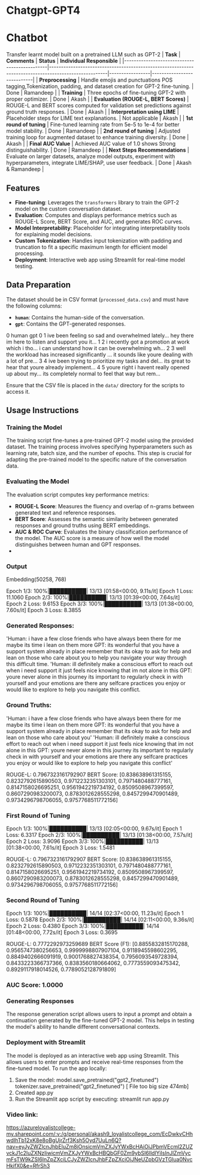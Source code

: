 # Chatgpt-GPT4
# Chatbot
Transfer learnt model built on a pretrained LLM such as GPT-2
| **Task**                                     | **Comments**                                                                                          | **Status**      | **Individual Responsible** |
|----------------------------------------------|------------------------------------------------------------------------------------------------------|-----------------|----------------------------|
| **Preprocessing**                            | Handle emojis and punctuations POS tagging,Tokenization, padding, and dataset creation for GPT-2 fine-tuning.                                    | Done            | Ramandeep             |
| **Training**                                 | Three epochs of fine-tuning GPT-2 with proper optimizer.  | Done            | Akash             |
| **Evaluation (ROUGE-L, BERT Scores)**        | ROUGE-L and BERT scores computed for validation set predictions against ground truth responses.       | Done            | Akash            |
| **Interpretation using LIME**                | Placeholder steps for LIME text explanations.                                     | Not applicable         | Akash             |
| **1st round of tuning** | Fine-tuned learning rate from 5e-5 to 1e-4 for better model stability. | Done            | Ramandeep             |
| **2nd round of tuning** | Adjusted training loop for augmented dataset to enhance training diversity.                          | Done            | Akash             |
| **Final AUC Value**             | Achieved AUC value of 1.0 shows Strong distinguishability.                               | Done            | Ramandeep             |
| **Next Steps Recommendations**               | Evaluate on larger datasets, analyze model outputs, experiment with hyperparameters, integrate LIME/SHAP, use user feedback. | Done         | Akash & Ramandeep               |


## Features
- **Fine-tuning**: Leverages the `transformers` library to train the GPT-2 model on the custom conversation dataset.
- **Evaluation**: Computes and displays performance metrics such as ROUGE-L Score, BERT Score, and AUC, and generates ROC curves.
- **Model Interpretability**: Placeholder for integrating interpretability tools for explaining model decisions.
- **Custom Tokenization**: Handles input tokenization with padding and truncation to fit a specific maximum length for efficient model processing.
- **Deployment**: Interactive web app using Streamlit for real-time model testing.

## Data Preparation
The dataset should be in CSV format (`processed_data.csv`) and must have the following columns:
- **`human`**: Contains the human-side of the conversation.
- **`gpt`**: Contains the GPT-generated responses.

0	human	gpt
0	1	ive been feeling so sad and overwhelmed lately...	hey there im here to listen and support you it...
1	2	i recently got a promotion at work which i tho...	i can understand how it can be overwhelming wh...
2	3	well the workload has increased significantly ...	it sounds like youre dealing with a lot of pre...
3	4	ive been trying to prioritize my tasks and del...	its great to hear that youre already implement...
4	5	youre right i havent really opened up about my...	its completely normal to feel that way but rem...

Ensure that the CSV file is placed in the `data/` directory for the scripts to access it.

## Usage Instructions

### Training the Model
The training script fine-tunes a pre-trained GPT-2 model using the provided dataset. The training process involves specifying hyperparameters such as learning rate, batch size, and the number of epochs. This step is crucial for adapting the pre-trained model to the specific nature of the conversation data.

### Evaluating the Model
The evaluation script computes key performance metrics:
- **ROUGE-L Score**: Measures the fluency and overlap of n-grams between generated text and reference responses.
- **BERT Score**: Assesses the semantic similarity between generated responses and ground truths using BERT embeddings.
- **AUC & ROC Curve**: Evaluates the binary classification performance of the model. The AUC score is a measure of how well the model distinguishes between human and GPT responses.
- 
### Output 
Embedding(50258, 768)

Epoch 1/3: 100%|██████████| 13/13 [01:58<00:00,  9.11s/it]
Epoch 1 Loss: 11.1060
Epoch 2/3: 100%|██████████| 13/13 [01:39<00:00,  7.64s/it]
Epoch 2 Loss: 9.6153
Epoch 3/3: 100%|██████████| 13/13 [01:38<00:00,  7.60s/it]
Epoch 3 Loss: 8.3855

### Generated Responses:
'Human: i have a few close friends who have always been there for me maybe its time i lean on them more
GPT: its wonderful that you have a support system already in place remember that its okay to ask for help and lean on those who care about you to help you navigate your way through this difficult time.
'Human: ill definitely make a conscious effort to reach out when i need support it just feels nice knowing that im not alone in this 
GPT: youre never alone in this journey its important to regularly check in with yourself and your emotions are there any selfcare practices you enjoy or would like to explore to help you navigate this conflict.
### Ground Truths:
'Human: i have a few close friends who have always been there for me maybe its time i lean on them more 
GPT: its wonderful that you have a support system already in place remember that its okay to ask for help and lean on those who care about you'
'Human: ill definitely make a conscious effort to reach out when i need support it just feels nice knowing that im not alone in this 
GPT: youre never alone in this journey its important to regularly check in with yourself and your emotions are there any selfcare practices you enjoy or would like to explore to help you navigate this conflict'

ROUGE-L: 0.7967323161792907
BERT Score: [0.838638961315155, 0.8232792615890503, 0.9712232351303101, 0.7971480488777161, 0.8147158026695251, 0.9561942219734192, 0.8509508967399597, 0.8607290983200073, 0.8783012628555298, 0.8457299470901489, 0.9734296798706055, 0.9757768511772156]

### First Round of Tuning
Epoch 1/3: 100%|██████████| 13/13 [02:05<00:00,  9.67s/it]
Epoch 1 Loss: 6.3317
Epoch 2/3: 100%|██████████| 13/13 [01:38<00:00,  7.57s/it]
Epoch 2 Loss: 3.9096
Epoch 3/3: 100%|██████████| 13/13 [01:38<00:00,  7.61s/it]
Epoch 3 Loss: 1.5481

ROUGE-L: 0.7967323161792907
BERT Score: [0.838638961315155, 0.8232792615890503, 0.9712232351303101, 0.7971480488777161, 0.8147158026695251, 0.9561942219734192, 0.8509508967399597, 0.8607290983200073, 0.8783012628555298, 0.8457299470901489, 0.9734296798706055, 0.9757768511772156]

### Second Round of Tuning
Epoch 1/3: 100%|██████████| 14/14 [02:37<00:00, 11.23s/it]
Epoch 1 Loss: 0.5878
Epoch 2/3: 100%|██████████| 14/14 [02:11<00:00,  9.36s/it]
Epoch 2 Loss: 0.4380
Epoch 3/3: 100%|██████████| 14/14 [01:48<00:00,  7.72s/it]
Epoch 3 Loss: 0.3695

ROUGE-L: 0.7772292973259689
BERT Score (F1): [0.8855832815170288, 0.9565747380256653, 0.9999998807907104, 0.9118945598602295, 0.8849402666091919, 0.9001768827438354, 0.7956093549728394, 0.8433223366737366, 0.8383560180664062, 0.7773559093475342, 0.8929117918014526, 0.7789052128791809]

### AUC Score: 1.0000


### Generating Responses
The response generation script allows users to input a prompt and obtain a continuation generated by the fine-tuned GPT-2 model. This helps in testing the model's ability to handle different conversational contexts.

### Deployment with Streamlit
The model is deployed as an interactive web app using Streamlit. This allows users to enter prompts and receive real-time responses from the fine-tuned model. To run the app locally:
1. Save the model: model.save_pretrained("gpt2_finetuned")
tokenizer.save_pretrained("gpt2_finetuned") [ File too big size 474mb] 
2. Created app.py
3. Run the Streamlit app script by executing:
   streamlit run app.py

### Video link:
https://azureloyalistcollege-my.sharepoint.com/:v:/g/personal/akash9_loyalistcollege_com/EcDwkvCHhwdIhTb12xK8e8oBgUjrZrf3Ksh5Oyd7UuLn6Q?nav=eyJyZWZlcnJhbEluZm8iOnsicmVmZXJyYWxBcHAiOiJPbmVEcml2ZUZvckJ1c2luZXNzIiwicmVmZXJyYWxBcHBQbGF0Zm9ybSI6IldlYiIsInJlZmVycmFsTW9kZSI6InZpZXciLCJyZWZlcnJhbFZpZXciOiJNeUZpbGVzTGlua0NvcHkifX0&e=RfrSh3 



